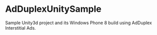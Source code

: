 # AdDuplexUnitySample
Sample Unity3d project and its Windows Phone 8 build using AdDuplex Interstitial Ads. 
